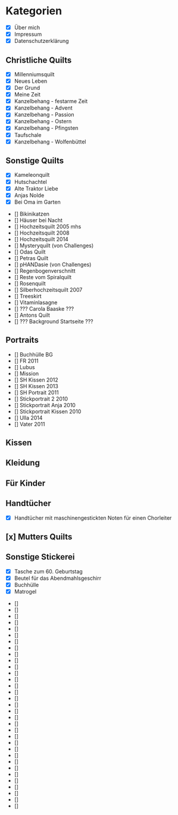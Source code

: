 # Kategorien

- [x] Über mich
- [x] Impressum
- [x] Datenschutzerklärung

## Christliche Quilts

- [x] Millenniumsquilt
- [x] Neues Leben
- [x] Der Grund
- [x] Meine Zeit
- [x] Kanzelbehang - festarme Zeit
- [x] Kanzelbehang - Advent
- [x] Kanzelbehang - Passion
- [x] Kanzelbehang - Ostern
- [x] Kanzelbehang - Pfingsten
- [x] Taufschale
- [x] Kanzelbehang - Wolfenbüttel

## Sonstige Quilts

- [x] Kameleonquilt
- [x] Hutschachtel
- [x] Alte Traktor Liebe
- [x] Anjas Nolde
- [x] Bei Oma im Garten
- [] Bikinikatzen
- [] Häuser bei Nacht
- [] Hochzeitsquilt 2005 mhs
- [] Hochzeitsquilt 2008
- [] Hochzeitsquilt 2014
- [] Mysteryquilt (von Challenges)
- [] Odas Quilt
- [] Petras Quilt
- [] pHANDasie (von Challenges)
- [] Regenbogenverschnitt
- [] Reste vom Spiralquilt
- [] Rosenquilt
- [] Silberhochzeitsquilt 2007
- [] Treeskirt
- [] Vitaminlasagne
- [] ??? Carola Baaske ???
- [] Antons Quilt
- [] ??? Background Startseite ???

## Portraits

- [] Buchhülle BG
- [] FR 2011
- [] Lubus
- [] Mission
- [] SH Kissen 2012
- [] SH Kissen 2013
- [] SH Portrait 2011
- [] Stickportrait 2 2010
- [] Stickportrait Anja 2010
- [] Stickportrait Kissen 2010
- [] Ulla 2014
- [] Vater 2011

## Kissen

## Kleidung

## Für Kinder

## Handtücher

- [x] Handtücher mit maschinengestickten Noten für einen Chorleiter

## [x] Mutters Quilts

## Sonstige Stickerei

- [x] Tasche zum 60. Geburtstag
- [x] Beutel für das Abendmahlsgeschirr
- [x] Buchhülle
- [x] Matrogel
- []
- []
- []
- []
- []
- []
- []
- []
- []
- []
- []
- []
- []
- []
- []
- []
- []
- []
- []
- []
- []
- []
- []
- []
- []
- []
- []
- []
- []
- []
- []
- []
- []

